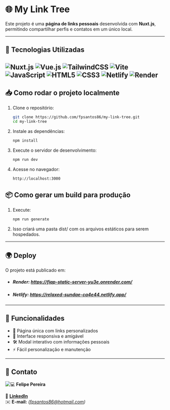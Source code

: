 # 🌐 My Link Tree

Este projeto é uma **página de links pessoais** desenvolvida com **Nuxt.js**, permitindo compartilhar perfis e contatos em um único local. 

---
## 🚀 Tecnologias Utilizadas

![Nuxt.js](https://img.shields.io/badge/Nuxt.js-00DC82?style=for-the-badge&logo=nuxtdotjs&logoColor=white)
![Vue.js](https://img.shields.io/badge/Vue.js-4FC08D?style=for-the-badge&logo=vuedotjs&logoColor=white)
![TailwindCSS](https://img.shields.io/badge/TailwindCSS-38B2AC?style=for-the-badge&logo=tailwindcss&logoColor=white)
![Vite](https://img.shields.io/badge/Vite-646CFF?style=for-the-badge&logo=vite&logoColor=white)
![JavaScript](https://img.shields.io/badge/JavaScript-F7DF1E?style=for-the-badge&logo=javascript&logoColor=black)
![HTML5](https://img.shields.io/badge/HTML5-E34F26?style=for-the-badge&logo=html5&logoColor=white)
![CSS3](https://img.shields.io/badge/CSS3-1572B6?style=for-the-badge&logo=css3&logoColor=white)
![Netlify](https://img.shields.io/badge/Netlify-00C7B7?style=for-the-badge&logo=netlify&logoColor=white)
![Render](https://img.shields.io/badge/Render-46E3B7?style=for-the-badge&logo=render&logoColor=black)
---
## 📥 Como rodar o projeto localmente

1. Clone o repositório:
   ```sh
   git clone https://github.com/fpsantos86/my-link-tree.git
   cd my-link-tree
2. Instale as dependências:
   ```sh
   npm install
3. Execute o servidor de desenvolvimento:
   ```sh
   npm run dev
4. Acesse no navegador:
   ```sh
   http://localhost:3000
## 📦 Como gerar um build para produção

1. Execute:
   ```sh
   npm run generate
2. Isso criará uma pasta dist/ com os arquivos estáticos para serem hospedados.   
---
## 🌍 Deploy

O projeto está publicado em:
 - ##### Render: https://fiap-static-server-yu3e.onrender.com/
 - ##### Netlify: https://relaxed-sundae-ca4e44.netlify.app/
---
## 📌 Funcionalidades
- 🚀 Página única com links personalizados
- 🎨 Interface responsiva e amigável
- 🛠️ Modal interativo com informações pessoais
- ⚡ Fácil personalização e manutenção
---
## 📡 Contato

![💻](https://img.shields.io/badge/-Desenvolvido%20por-blue) **Felipe Pereira**  

🔗 [**LinkedIn**](https://www.linkedin.com/in/felipe-pereira-06962a31/)  
✉️ **E-mail:** *(fpsantos86@hotmail.com)*